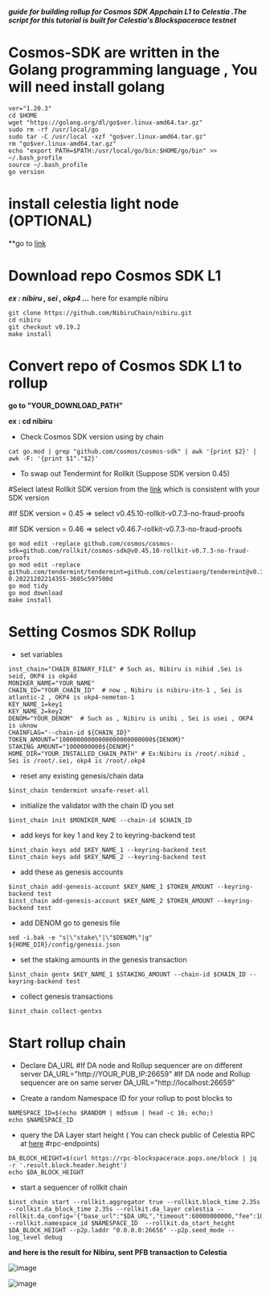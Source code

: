 ***guide for building rollup for Cosmos SDK Appchain L1 to Celestia .The script for this tutorial is built for Celestia's Blockspacerace testnet***

# Cosmos-SDK are written in the Golang programming language , You will need install golang
```
ver="1.20.3"
cd $HOME
wget "https://golang.org/dl/go$ver.linux-amd64.tar.gz"
sudo rm -rf /usr/local/go
sudo tar -C /usr/local -xzf "go$ver.linux-amd64.tar.gz"
rm "go$ver.linux-amd64.tar.gz"
echo "export PATH=$PATH:/usr/local/go/bin:$HOME/go/bin" >> ~/.bash_profile
source ~/.bash_profile
go version
```
# install celestia light node (OPTIONAL)

**go to [link](https://docs.celestia.org/nodes/light-node/)

# Download repo Cosmos SDK L1

 ***ex : nibiru , sei , okp4 ...***
 here for example nibiru
 ```
git clone https://github.com/NibiruChain/nibiru.git
cd nibiru
git checkout v0.19.2
make install
```
 
# Convert repo of Cosmos SDK L1 to rollup
**go to "YOUR_DOWNLOAD_PATH"**

**ex : cd nibiru**

- Check Cosmos SDK version using by chain
```
cat go.mod | grep "github.com/cosmos/cosmos-sdk" | awk '{print $2}' | awk -F: '{print $1"."$2}'
```
- To swap out Tendermint for Rollkit (Suppose SDK version 0.45)

#Select latest Rollkit SDK version from the [link](https://github.com/rollkit/cosmos-sdk/tags) which is consistent with your SDK version

#If SDK version = 0.45 => select v0.45.10-rollkit-v0.7.3-no-fraud-proofs

#If SDK version = 0.46 => select v0.46.7-rollkit-v0.7.3-no-fraud-proofs

```
go mod edit -replace github.com/cosmos/cosmos-sdk=github.com/rollkit/cosmos-sdk@v0.45.10-rollkit-v0.7.3-no-fraud-proofs
go mod edit -replace github.com/tendermint/tendermint=github.com/celestiaorg/tendermint@v0.34.22-0.20221202214355-3605c597500d
go mod tidy
go mod download
make install
```

# Setting Cosmos SDK Rollup
- set variables
```
inst_chain="CHAIN_BINARY_FILE" # Such as, Nibiru is nibid ,Sei is seid, OKP4 is okp4d
MONIKER_NAME="YOUR_NAME"
CHAIN_ID="YOUR_CHAIN_ID"  # now , Nibiru is nibiru-itn-1 , Sei is atlantic-2 , OKP4 is okp4-nemeton-1
KEY_NAME_1=key1
KEY_NAME_2=key2
DENOM="YOUR_DENOM"  # Such as , Nibiru is unibi , Sei is usei , OKP4 is uknow
CHAINFLAG="--chain-id ${CHAIN_ID}"
TOKEN_AMOUNT="10000000000000000000000000${DENOM}"
STAKING_AMOUNT="1000000000${DENOM}"
HOME_DIR="YOUR_INSTALLED_CHAIN_PATH" # Ex:Nibiru is /root/.nibid ,  Sei is /root/.sei, okp4 is /root/.okp4
```
- reset any existing genesis/chain data
```
$inst_chain tendermint unsafe-reset-all
```
- initialize the validator with the chain ID you set
```
$inst_chain init $MONIKER_NAME --chain-id $CHAIN_ID
```
-  add keys for key 1 and key 2 to keyring-backend test
```
$inst_chain keys add $KEY_NAME_1 --keyring-backend test
$inst_chain keys add $KEY_NAME_2 --keyring-backend test
```
- add these as genesis accounts
```
$inst_chain add-genesis-account $KEY_NAME_1 $TOKEN_AMOUNT --keyring-backend test
$inst_chain add-genesis-account $KEY_NAME_2 $TOKEN_AMOUNT --keyring-backend test
```
- add DENOM go to genesis file
```
sed -i.bak -e "s|\"stake\"|\"$DENOM\"|g" ${HOME_DIR}/config/genesis.json
```
- set the staking amounts in the genesis transaction
```
$inst_chain gentx $KEY_NAME_1 $STAKING_AMOUNT --chain-id $CHAIN_ID --keyring-backend test
```
- collect genesis transactions
```
$inst_chain collect-gentxs
```
# Start rollup chain
-  Declare DA_URL
  #If DA node and Rollup sequencer are on different server
DA_URL="http://YOUR_PUB_IP:26659"
  #If DA node and Rollup sequencer are on same server
DA_URL="http://localhost:26659"

- Create a random Namespace ID for your rollup to post blocks to
```
NAMESPACE_ID=$(echo $RANDOM | md5sum | head -c 16; echo;)
echo $NAMESPACE_ID 
```
- query the DA Layer start height
( You can check public of Celestia RPC at [here](https://docs.celestia.org/nodes/blockspace-race/) #rpc-endpoints) 
```
DA_BLOCK_HEIGHT=$(curl https://rpc-blockspacerace.pops.one/block | jq -r '.result.block.header.height')
echo $DA_BLOCK_HEIGHT
```
- start a sequencer of rollkit chain
```
$inst_chain start --rollkit.aggregator true --rollkit.block_time 2.35s --rollkit.da_block_time 2.35s --rollkit.da_layer celestia --rollkit.da_config='{"base_url":"$DA_URL","timeout":60000000000,"fee":100,"gas_limit":100000}' --rollkit.namespace_id $NAMESPACE_ID  --rollkit.da_start_height $DA_BLOCK_HEIGHT --p2p.laddr "0.0.0.0:26656" --p2p.seed_mode --log_level debug
```
**and here is the result for Nibiru, sent PFB transaction to Celestia**

![image](https://user-images.githubusercontent.com/110772351/236657219-4e4e3cf9-8655-4a57-9d13-ba97e0d706c6.png)

![image](https://user-images.githubusercontent.com/110772351/236657255-f50f5a9f-1990-4999-9980-e8fd77381f9a.png)
